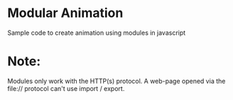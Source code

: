 # Modular Animation
Sample code to create animation using modules in javascript

# Note:
Modules only work with the HTTP(s) protocol. A web-page opened via the file:// protocol can't use import / export.
